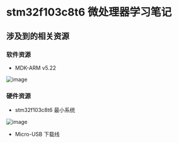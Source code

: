 # stm32f103c8t6 微处理器学习笔记

## 涉及到的相关资源

### 软件资源

- MDK-ARM v5.22

![image](https://github.com/bt8023cpt/stm32f103c8t6/tree/master/image/MDK-ARM.png)

### 硬件资源

- stm32f103c8t6 最小系统

![image](https://github.com/bt8023cpt/stm32f103c8t6/tree/master/image/stm32f103c8t6.png)

- Micro-USB 下载线
